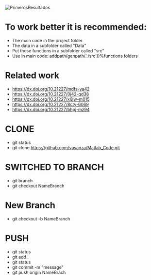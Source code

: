 ![PrimerosResultados](https://user-images.githubusercontent.com/12642226/126882910-2b2d8035-7f48-4cb0-8a89-82620e686328.PNG)

# To work better it is recommended:
- The main code in the project folder
- The data in a subfolder called "Data"
- Put these functions in a subfolder called "src"
- Use in main code: addpath(genpath('./src'))%functions folders

# Related work
- https://dx.doi.org/10.21227/mdfs-ya42
- https://dx.doi.org/10.21227/0j42-qd38
- https://dx.doi.org/10.21227/x6jw-m015
- https://dx.doi.org/10.21227/8cty-6069
- https://dx.doi.org/10.21227/bhpj-mz94
# CLONE
- git status
- git clone https://github.com/vasanza/Matlab_Code.git
# SWITCHED TO BRANCH
- git branch
- git checkout NameBranch
# New Branch
- git checkout -b NameBranch
# PUSH
- git status
- git add .
- git status
- git commit -m "message"
- git push origin NameBrach
